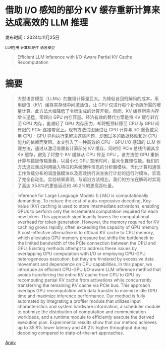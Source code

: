 # 借助 I/O 感知的部分 KV 缓存重新计算来达成高效的 LLM 推理

发布时间：2024年11月25日

`LLM应用` `计算机硬件` `语言模型`

> Efficient LLM Inference with I/O-Aware Partial KV Cache Recomputation

# 摘要

> 大型语言模型（LLMs）的推理计算量巨大。为降低自回归解码的成本，采用键值（KV）缓存来存储中间激活值，让 GPU 仅进行每个新令牌所需的增量计算。此方法大幅降低了令牌生成的计算开销。然而，KV 缓存所需内存增长迅猛，常超出 GPU 内存容量。经济有效的替代方案是将 KV 缓存转存至 CPU 内存，虽减轻了 GPU 内存压力，却将瓶颈转移至 CPU 与 GPU 间有限的 PCIe 连接带宽上。现有方法试图通过让 GPU 计算与 I/O 重叠或采用 CPU - GPU 异构执行来解决这些问题，却因过多的数据移动和对 CPU 能力的依赖而受阻。本文引入了一种高效的 CPU - GPU I/O 感知的 LLM 推理方法，通过从激活值重新计算部分 KV 缓存，同时经 PCIe 总线传输其余 KV 缓存，避免了将整个 KV 缓存从 CPU 传至 GPU 。该方法使 GPU 重新计算与数据传输重叠，以最小化 GPU 空闲时间，最大化推理性能。我们的方法通过集成利用输入特征和系统硬件信息的分析器模块、优化计算和通信工作负载分布的调度器模块以及高效执行派生执行计划的运行时模块，实现了完全自动化。实验结果表明，与前沿方法相比，我们的方法在解码时实现了高达 35.8%的更低延迟和 46.2%的更高吞吐量。

> Inference for Large Language Models (LLMs) is computationally demanding. To reduce the cost of auto-regressive decoding, Key-Value (KV) caching is used to store intermediate activations, enabling GPUs to perform only the incremental computation required for each new token. This approach significantly lowers the computational overhead for token generation. However, the memory required for KV caching grows rapidly, often exceeding the capacity of GPU memory. A cost-effective alternative is to offload KV cache to CPU memory, which alleviates GPU memory pressure but shifts the bottleneck to the limited bandwidth of the PCIe connection between the CPU and GPU. Existing methods attempt to address these issues by overlapping GPU computation with I/O or employing CPU-GPU heterogeneous execution, but they are hindered by excessive data movement and dependence on CPU capabilities. In this paper, we introduce an efficient CPU-GPU I/O-aware LLM inference method that avoids transferring the entire KV cache from CPU to GPU by recomputing partial KV cache from activations while concurrently transferring the remaining KV cache via PCIe bus. This approach overlaps GPU recomputation with data transfer to minimize idle GPU time and maximize inference performance. Our method is fully automated by integrating a profiler module that utilizes input characteristics and system hardware information, a scheduler module to optimize the distribution of computation and communication workloads, and a runtime module to efficiently execute the derived execution plan. Experimental results show that our method achieves up to 35.8% lower latency and 46.2% higher throughput during decoding compared to state-of-the-art approaches.

[Arxiv](https://arxiv.org/abs/2411.17089)